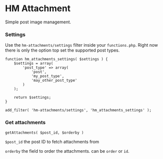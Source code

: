 # HM Attachment

Simple post image management.


### Settings

Use the `hm-attachments/settings` filter inside your `functions.php`. Right now there is only the option top set the supported post types.

`````
function hm_attachments_settings( $settings ) {
    $settings = array(
        'post_type' => array(
            'post',
            'my_post_type',
            'may_other_post_type'
        )
    );

    return $settings;
}

add_filter( 'hm-attachments/settings', 'hm_attachments_settings' );
`````

### Get attachments 

`````
getAttachments( $post_id, $orderby )
`````

`$post_id` the post ID to fetch attachments from

`orderby` the field to order the attachments. can be `order` or `id`.